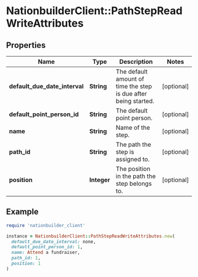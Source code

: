 # NationbuilderClient::PathStepReadWriteAttributes

## Properties

| Name | Type | Description | Notes |
| ---- | ---- | ----------- | ----- |
| **default_due_date_interval** | **String** | The default amount of time the step is due after being started. | [optional] |
| **default_point_person_id** | **String** | The default point person. | [optional] |
| **name** | **String** | Name of the step. | [optional] |
| **path_id** | **String** | The path the step is assigned to. | [optional] |
| **position** | **Integer** | The position in the path the step belongs to. | [optional] |

## Example

```ruby
require 'nationbuilder_client'

instance = NationbuilderClient::PathStepReadWriteAttributes.new(
  default_due_date_interval: none,
  default_point_person_id: 1,
  name: Attend a fundraiser,
  path_id: 1,
  position: 1
)
```

